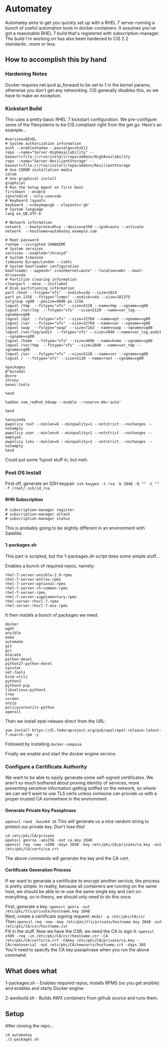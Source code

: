 # Automatey

Automatey aims to get you quickly set up with a RHEL 7 server running a bunch of useful automation tools in docker containers. It assumes you've got a reasonable RHEL 7 build that's registered with subscription-manager. The build I'm working on has also been hardened to CIS 2.2 standards...more or less.

## How to accomplish this by hand

### Hardening Notes
Docker requires net.ipv4.ip_forward to be set to 1 in the kernel params, otherwise you don't get any networking. CIS generally disables this, so we have to make an exception.

### Kickstart Build

This uses a pretty basic RHEL 7 kickstart configuration. We pre-configure some of the filesystems to be CIS compliant right from the get go. Here's an example...

```
#version=DEVEL
# System authorization information
auth --enableshadow --passalgo=sha512
repo --name="Server-HighAvailability" --baseurl=file:///run/install/repo/addons/HighAvailability
repo --name="Server-ResilientStorage" --baseurl=file:///run/install/repo/addons/ResilientStorage
# Use CDROM installation media
cdrom
# Use graphical install
graphical
# Run the Setup Agent on first boot
firstboot --enable
ignoredisk --only-use=sda
# Keyboard layouts
keyboard --vckeymap=gb --xlayouts='gb'
# System language
lang en_GB.UTF-8

# Network information
network  --bootproto=dhcp --device=eth0 --ipv6=auto --activate
network  --hostname=automatey.example.com

# Root password
rootpw --iscrypted CHANGEME
# System services
services --enabled="chronyd"
# System timezone
timezone Europe/London --isUtc
# System bootloader configuration
bootloader --append=" crashkernel=auto" --location=mbr --boot-drive=sda
# Partition clearing information
clearpart --none --initlabel
# Disk partitioning information
part /boot --fstype="xfs" --ondisk=sda --size=1024
part pv.1156 --fstype="lvmpv" --ondisk=sda --size=101375
volgroup vg00 --pesize=4096 pv.1156
logvol /tmp  --fstype="xfs" --size=5120 --name=tmp --vgname=vg00
logvol /var/log  --fstype="xfs" --size=5120 --name=var_log --vgname=vg00
logvol /opt  --fstype="xfs" --size=32768 --name=opt --vgname=vg00
logvol /var  --fstype="xfs" --size=32768 --name=var --vgname=vg00
logvol swap  --fstype="swap" --size=7163 --name=swap --vgname=vg00
logvol /var/log/audit  --fstype="xfs" --size=2048 --name=var_log_audit --vgname=vg00
logvol /home  --fstype="xfs" --size=4096 --name=home --vgname=vg00
logvol /var/tmp  --fstype="xfs" --size=2048 --name=var_tmp --vgname=vg00
logvol /usr  --fstype="xfs" --size=5120 --name=usr --vgname=vg00
logvol /  --fstype="xfs" --size=5120 --name=root --vgname=vg00

%packages
@^minimal
@core
chrony
kexec-tools

%end

%addon com_redhat_kdump --enable --reserve-mb='auto'

%end

%anaconda
pwpolicy root --minlen=6 --minquality=1 --notstrict --nochanges --notempty
pwpolicy user --minlen=6 --minquality=1 --notstrict --nochanges --emptyok
pwpolicy luks --minlen=6 --minquality=1 --notstrict --nochanges --notempty
%end
```

Could put some %post stuff in, but meh.

### Post OS Install

First off, generate an SSH keypair: `ssh-keygen -t rsa -b 2048 -N "" -C "" -f /root/.ssh/id_rsa`

#### RHN Subscription

```
# subscription-manager register
# subscription-manager attach
# subscription-manager status
```

This is probably going to be slightly different in an environment with Satellite.

#### 1-packages.sh

This part is scripted, but the 1-packages.sh script does some simple stuff...

Enables a bunch of required repos, namely:
```
rhel-7-server-ansible-2.9-rpms 
rhel-7-server-extras-rpms 
rhel-7-server-optional-rpms 
rhel-7-server-rh-common-rpms 
rhel-7-server-rpms 
rhel-7-server-supplementary-rpms 
rhel-server-rhscl-7-rpms 
rhel-server-rhscl-7-eus-rpms
```

It then installs a bunch of packages we need:

```
docker 
wget 
ansible 
make 
automake 
git 
gcc 
mlocate 
python-devel 
python27-python-devel 
sysstat 
net-tools 
bind-utils 
python3 
python3-pip 
libselinux-python3 
tree 
screen 
unzip 
policycoreutils-python 
openssl
```
Then we install epel-release direct from the URL:
```
yum install https://dl.fedoraproject.org/pub/epel/epel-release-latest-7.noarch.rpm -y
```
Followed by installing `docker-compose`

Finally we enable and start the docker engine service.

### Configure a Certificate Authority

We want to be able to easily generate some self-signed certificates. We aren't so much bothered about proving identity of services, more preventing sensitive information getting sniffed on the network, so where we can we'll want to use TLS certs unless someone can provide us with a proper trusted CA somewhere in the environment.

#### Generate Private Key Passphrase
`openssl rand -base64 16` This will generate us a nice random string to protect our private key. Don't lose this!
```
cd /etc/pki/CA/private
openssl genrsa -aes256 -out ca.key 2048
openssl req -new -x509 -days 3650 -key /etc/pki/CA/private/ca.key -out /etc/pki/CA/certs/ca.crt
```
The above commands will generate the key and the CA cert.

#### Certificate Generation Process

If we want to generate a certificate to encrypt another service, the process is pretty simple. In reality, because all containers are running on the same host, we should be able to re-use the same single key and cert on everything, so in theory, we should only need to do this once.

First, generate a key: `openssl genra -out /etc/pki/tls/private/hostname.key 2048`  
Next, create a certificate signing request: `mkdir -p /etc/pki/CA/csr`  
Then `openssl req -new -key /etc/pki/tls/private/hostname.key 2048 -out /etc/pki/CA/csr/hostname.csr`  
Fill in the stuff. Now we have the CSR, we need the CA to sign it: `openssl x509 -req -in /etc/pki/CA/csr/hostname.csr -CA /etc/pki/CA/certs/ca.crt -CAkey /etc/pki/CA/private/ca.key -CAcreateserial -out /etc/pki/CA/newcerts/hostname.crt -days 365`  
You'll need to specify the CA key passphrase when you run the above command.


## What does what

1-packages.sh - Enables required repos, installs RPMS (so you get ansible) and enables and starts Docker engine.

2-awxbuild.sh - Builds AWX containers from github source and runs them.

## Setup

After cloning the repo...

```
cd automatey
./1-packages.sh 

```
